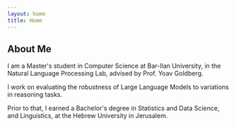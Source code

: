 ```yaml
---
layout: home
title: Home
---
```


## About Me

I am a Master's student in Computer Science at Bar-Ilan University, in the Natural Language Processing Lab, advised by Prof. Yoav Goldberg.

I work on evaluating the robustness of Large Language Models to variations in reasoning tasks.

Prior to that, I earned a Bachelor's degree in Statistics and Data Science, and Linguistics, at the Hebrew University in Jerusalem.